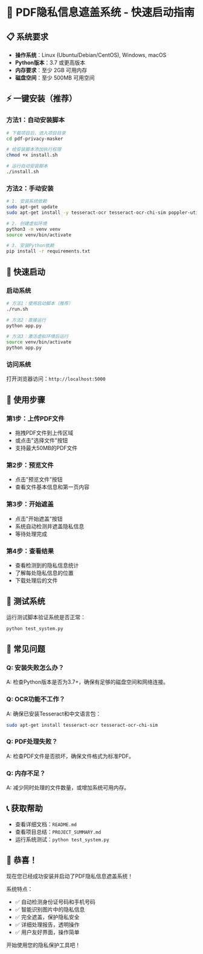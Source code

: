# 🚀 PDF隐私信息遮盖系统 - 快速启动指南

## 📋 系统要求

- **操作系统**：Linux (Ubuntu/Debian/CentOS), Windows, macOS
- **Python版本**：3.7 或更高版本
- **内存要求**：至少 2GB 可用内存
- **磁盘空间**：至少 500MB 可用空间

## ⚡ 一键安装（推荐）

### 方法1：自动安装脚本
```bash
# 下载项目后，进入项目目录
cd pdf-privacy-masker

# 给安装脚本添加执行权限
chmod +x install.sh

# 运行自动安装脚本
./install.sh
```

### 方法2：手动安装
```bash
# 1. 安装系统依赖
sudo apt-get update
sudo apt-get install -y tesseract-ocr tesseract-ocr-chi-sim poppler-utils libmagic1

# 2. 创建虚拟环境
python3 -m venv venv
source venv/bin/activate

# 3. 安装Python依赖
pip install -r requirements.txt
```

## 🎯 快速启动

### 启动系统
```bash
# 方法1：使用启动脚本（推荐）
./run.sh

# 方法2：直接运行
python app.py

# 方法3：激活虚拟环境后运行
source venv/bin/activate
python app.py
```

### 访问系统
打开浏览器访问：`http://localhost:5000`

## 📱 使用步骤

### 第1步：上传PDF文件
- 拖拽PDF文件到上传区域
- 或点击"选择文件"按钮
- 支持最大50MB的PDF文件

### 第2步：预览文件
- 点击"预览文件"按钮
- 查看文件基本信息和第一页内容

### 第3步：开始遮盖
- 点击"开始遮盖"按钮
- 系统自动检测并遮盖隐私信息
- 等待处理完成

### 第4步：查看结果
- 查看检测到的隐私信息统计
- 了解每处隐私信息的位置
- 下载处理后的文件

## 🧪 测试系统

运行测试脚本验证系统是否正常：
```bash
python test_system.py
```

## 🔧 常见问题

### Q: 安装失败怎么办？
A: 检查Python版本是否为3.7+，确保有足够的磁盘空间和网络连接。

### Q: OCR功能不工作？
A: 确保已安装Tesseract和中文语言包：
```bash
sudo apt-get install tesseract-ocr tesseract-ocr-chi-sim
```

### Q: PDF处理失败？
A: 检查PDF文件是否损坏，确保文件格式为标准PDF。

### Q: 内存不足？
A: 减少同时处理的文件数量，或增加系统可用内存。

## 📞 获取帮助

- 查看详细文档：`README.md`
- 查看项目总结：`PROJECT_SUMMARY.md`
- 运行系统测试：`python test_system.py`

## 🎉 恭喜！

现在您已经成功安装并启动了PDF隐私信息遮盖系统！

系统特点：
- ✅ 自动检测身份证号码和手机号码
- ✅ 智能识别图片中的隐私信息
- ✅ 完全遮盖，保护隐私安全
- ✅ 详细处理报告，透明操作
- ✅ 用户友好界面，操作简单

开始使用您的隐私保护工具吧！

